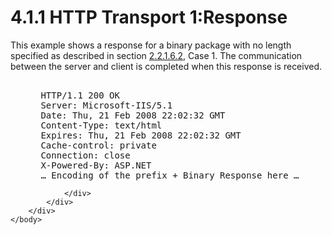 <html dir="LTR" xmlns:mshelp="http://msdn.microsoft.com/mshelp" xmlns:ddue="http://ddue.schemas.microsoft.com/authoring/2003/5" xmlns:xlink="http://www.w3.org/1999/xlink" xmlns:tool="http://www.microsoft.com/tooltip">
    <head>
        <meta http-equiv="Content-Type" content="text/html; CHARSET=utf-8"></meta>
        <meta name="save" content="history"></meta>
        <title>4.1.1 HTTP Transport 1:Response</title>
        <xml>
            <mshelp:toctitle title="4.1.1 HTTP Transport 1:Response"></mshelp:toctitle>
            <mshelp:rltitle title="[MS-SSAS8]: HTTP Transport 1:Response"></mshelp:rltitle>
            <mshelp:keyword index="A" term="62245ae4-3596-4498-8c09-aea2dcaeee72"></mshelp:keyword>
            <mshelp:attr name="DCSext.ContentType" value="open specification"></mshelp:attr>
            <mshelp:attr name="AssetID" value="62245ae4-3596-4498-8c09-aea2dcaeee72"></mshelp:attr>
            <mshelp:attr name="TopicType" value="kbRef"></mshelp:attr>
            <mshelp:attr name="DCSext.Title" value="[MS-SSAS8]: HTTP Transport 1:Response" />
        </xml>
    </head>
    <body>
        <div id="header">
            <h1 class="heading">4.1.1 HTTP Transport 1:Response</h1>
        </div>
        <div id="mainSection">
            <div id="mainBody">
                <div id="allHistory" class="saveHistory"></div>
                <div id="sectionSection0" class="section" name="collapseableSection">
                    

<p>This example shows a response for a binary package with no
length specified as described in section <a href="728ff258-6c92-46da-a67a-3b696971d2d6.md">2.2.1.6.2</a>, Case 1. The
communication between the server and client is completed when this response is
received.</p>

<dl>
<dd>
<div><pre>  
 HTTP/1.1 200 OK
 Server: Microsoft-IIS/5.1
 Date: Thu, 21 Feb 2008 22:02:32 GMT
 Content-Type: text/html
 Expires: Thu, 21 Feb 2008 22:02:32 GMT
 Cache-control: private
 Connection: close
 X-Powered-By: ASP.NET
 … Encoding of the prefix + Binary Response here …
</pre></div>
</dd></dl>


                </div>
            </div>
        </div>
    </body>
</html>